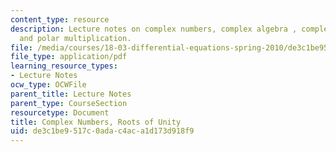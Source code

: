 ```yaml
---
content_type: resource
description: Lecture notes on complex numbers, complex algebra , complex conjugation,
  and polar multiplication.
file: /media/courses/18-03-differential-equations-spring-2010/de3c1be9517c0adac4aca1d173d918f9_MIT18_03S10_c05.pdf
file_type: application/pdf
learning_resource_types:
- Lecture Notes
ocw_type: OCWFile
parent_title: Lecture Notes
parent_type: CourseSection
resourcetype: Document
title: Complex Numbers, Roots of Unity
uid: de3c1be9-517c-0ada-c4ac-a1d173d918f9
---
```

